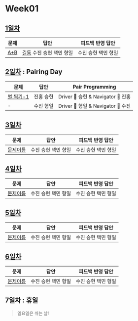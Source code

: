 # Week01

## [1일차](Day1)

| 문제                                        | 답안                | 피드백 반영 답안    |
| ------------------------------------------- | ------------------- | ------------------- |
| [A+B](https://www.acmicpc.net/problem/1000) | [길동](Day01/bj1000_hgd.js) 수진 승현 택민 형일 | 수진 승현 택민 형일 |

## [2일차](Day2) : Pairing Day

| 문제                                              | 답안      | Pair Programming                   |
| ------------------------------------------------- | --------- | ---------------------------------- |
| [별 찍기-1](https://www.acmicpc.net/problem/2438) | 진홍 승현 | Driver 🚗 승현 & Navigator 🧭 진홍 |
| -                                                 | 수진 형일 | Driver 🚗 형일 & Navigator 🧭 수진 |

## [3일차](Day3)

| 문제                 | 답안                | 피드백 반영 답안    |
| -------------------- | ------------------- | ------------------- |
| [문제이름](문제링크) | 수진 승현 택민 형일 | 수진 승현 택민 형일 |

## [4일차](Day4)

| 문제                 | 답안                | 피드백 반영 답안    |
| -------------------- | ------------------- | ------------------- |
| [문제이름](문제링크) | 수진 승현 택민 형일 | 수진 승현 택민 형일 |

## [5일차](Day5)

| 문제                 | 답안                | 피드백 반영 답안    |
| -------------------- | ------------------- | ------------------- |
| [문제이름](문제링크) | 수진 승현 택민 형일 | 수진 승현 택민 형일 |

## [6일차](Day6)

| 문제                 | 답안                | 피드백 반영 답안    |
| -------------------- | ------------------- | ------------------- |
| [문제이름](문제링크) | 수진 승현 택민 형일 | 수진 승현 택민 형일 |

## 7일차 : 휴일

> 일요일은 쉬는 날!
